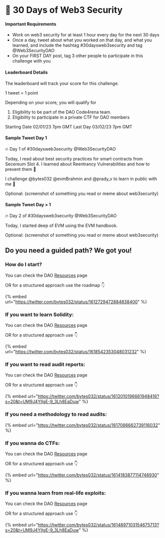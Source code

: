 # 🎯 30 Days of Web3 Security

#### Important Requirements

* Work on web3 security for at least 1 hour every day for the next 30 days
* Once a day, tweet about what you worked on that day, and what you learned, and include the hashtag #30daysweb3security and tag @Web3SecurityDAO
* On your FIRST DAY post, tag 3 other people to participate in this challenge with you

#### Leaderboard Details

The leaderboard will track your score for this challenge.&#x20;

1 tweet = 1 point&#x20;

Depending on your score, you will qualify for

1. Eligibility to be part of the DAO Code4rena team.
2. Eligibility to participate in a private CTF for DAO members

Starting Date 02/01/23 7pm GMT Last Day 03/02/23 7pm GMT

#### Sample Tweet Day 1

🔥 Day 1 of #30daysweb3security @Web3SecurityDAO

Today, I read about best security practices for smart contracts from Secereum Slot 4. I learned about Reentrancy Vulnerabilities and how to prevent them 👔

I challenge @bytes032 @evmBrahmin and @prady\_v to learn in public with me 🚀

Optional: (screenshot of something you read or meme about web3security)



#### Sample Tweet Day > 1

🔥 Day 2 of #30daysweb3security @Web3SecurityDAO

Today, I started deep of EVM using the EVM handbook.

Optional: (screenshot of something you read or meme about web3security)



## Do you need a guided path? We got you!

### How do I start?

You can check the DAO [Resources](https://www.web3securitydao.xyz/collaborating/resources) page

OR for a structured approach use the roadmap 👇

{% embed url="https://twitter.com/bytes032/status/1612729472884838400" %}

### If you want to learn Solidity:

You can check the DAO [Resources](https://www.web3securitydao.xyz/collaborating/resources) page

OR for a structured approach use 👇

{% embed url="https://twitter.com/bytes032/status/1618542353048031232" %}

### If you want to read audit reports:

You can check the DAO [Resources](https://www.web3securitydao.xyz/collaborating/resources) page

OR for a structured approach use 👇

{% embed url="https://twitter.com/bytes032/status/1612010196661948416?s=20&t=UM9J4YIlgE-9_3Lh8EaDuw" %}

### If you need a methodology to read audits:

{% embed url="https://twitter.com/bytes032/status/1617086662739116032" %}

### If you wanna do CTFs:

You can check the DAO [Resources](https://www.web3securitydao.xyz/collaborating/resources) page

OR for a structured approach use 👇

{% embed url="https://twitter.com/bytes032/status/1614183877114748930" %}

### If you wanna learn from real-life exploits:

You can check the DAO [Resources](https://www.web3securitydao.xyz/collaborating/resources) page

OR for a structured approach use 👇

{% embed url="https://twitter.com/bytes032/status/1614897103154675713?s=20&t=UM9J4YIlgE-9_3Lh8EaDuw" %}
